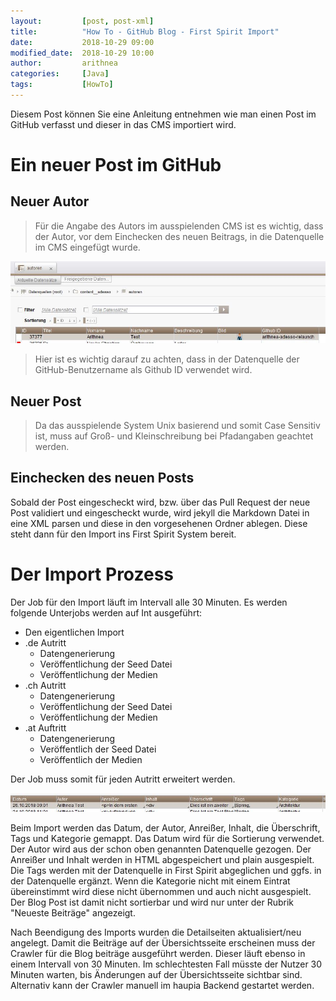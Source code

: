 ```yaml
---
layout:         [post, post-xml]              
title:          "How To - GitHub Blog - First Spirit Import"
date:           2018-10-29 09:00
modified_date:  2018-10-29 10:00
author:         arithnea 
categories:     [Java]
tags:           [HowTo]
---
```


Diesem Post können Sie eine Anleitung entnehmen wie man einen Post im GitHub verfasst und dieser in das CMS importiert wird.

# Ein neuer Post im GitHub
## Neuer Autor
> Für die Angabe des Autors im ausspielenden CMS ist es wichtig, dass der Autor, vor dem Einchecken 
des neuen Beitrags, in die Datenquelle im CMS eingefügt wurde.

![Autoren Datenquellel](/assets/images/posts/autoren_fs.JPG)

> Hier ist es wichtig darauf zu achten, dass in der Datenquelle der GitHub-Benutzername als Github ID verwendet wird.

## Neuer Post
>Da das ausspielende System Unix basierend  und somit Case Sensitiv ist, muss auf Groß- und Kleinschreibung bei Pfadangaben geachtet werden.

## Einchecken des neuen Posts
Sobald der Post eingescheckt wird, bzw. über das Pull Request der neue Post validiert und eingescheckt wurde, wird jekyll die Markdown Datei
in eine XML parsen und diese in den vorgesehenen Ordner ablegen.
Diese steht dann für den Import ins First Spirit System bereit.

# Der Import Prozess
Der Job für den Import läuft im Intervall alle 30 Minuten.
Es werden folgende Unterjobs werden auf Int ausgeführt:
* Den eigentlichen Import
* .de Autritt
  * Datengenerierung
  * Veröffentlichung der Seed Datei
  * Veröffentlichung der Medien
* .ch Autritt
  * Datengenerierung
  * Veröffentlichung der Seed Datei
  * Veröffentlichung der Medien
* .at Auftritt
  * Datengenerierung
  * Veröffentlich der Seed Datei
  * Veröffentlich der Medien

Der Job muss somit für jeden Autritt erweitert werden.

![Github Datenquellel](/assets/images/posts/github_datenquelle_fs.JPG)

Beim Import werden das Datum, der Autor, Anreißer, Inhalt, die Überschrift, Tags und Kategorie gemappt.
Das Datum wird für die Sortierung verwendet. Der Autor wird aus der schon oben genannten Datenquelle gezogen.
Der Anreißer und Inhalt werden in HTML abgespeichert und plain ausgespielt. Die Tags werden mit der Datenquelle in First Spirit
abgeglichen und ggfs. in der Datenquelle ergänzt. Wenn die Kategorie nicht mit einem Eintrat übereinstimmt wird diese nicht übernommen und auch nicht ausgespielt.
Der Blog Post ist damit nicht sortierbar und wird nur unter der Rubrik "Neueste Beiträge" angezeigt.

Nach Beendigung des Imports wurden die Detailseiten aktualisiert/neu angelegt. 
Damit die Beiträge auf der Übersichtsseite erscheinen muss der Crawler für die Blog beiträge ausgeführt werden. Dieser läuft ebenso in einem Intervall von 30 Minuten.
Im schlechtesten Fall müsste der Nutzer 30 Minuten warten, bis Änderungen auf der Übersichtsseite sichtbar sind. Alternativ kann der Crawler manuell im haupia Backend gestartet werden.

